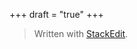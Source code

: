 +++
draft = "true"
+++


> Written with [StackEdit](https://stackedit.io/).
<!--stackedit_data:
eyJoaXN0b3J5IjpbMzQ2MzU2MjAsNzMwOTk4MTE2XX0=
-->
